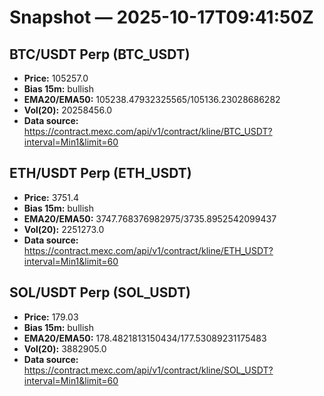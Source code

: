 # Snapshot — 2025-10-17T09:41:50Z

## BTC/USDT Perp (BTC_USDT)
- **Price:** 105257.0
- **Bias 15m:** bullish
- **EMA20/EMA50:** 105238.47932325565/105136.23028686282
- **Vol(20):** 20258456.0
- **Data source:** https://contract.mexc.com/api/v1/contract/kline/BTC_USDT?interval=Min1&limit=60

## ETH/USDT Perp (ETH_USDT)
- **Price:** 3751.4
- **Bias 15m:** bullish
- **EMA20/EMA50:** 3747.768376982975/3735.8952542099437
- **Vol(20):** 2251273.0
- **Data source:** https://contract.mexc.com/api/v1/contract/kline/ETH_USDT?interval=Min1&limit=60

## SOL/USDT Perp (SOL_USDT)
- **Price:** 179.03
- **Bias 15m:** bullish
- **EMA20/EMA50:** 178.4821813150434/177.53089231175483
- **Vol(20):** 3882905.0
- **Data source:** https://contract.mexc.com/api/v1/contract/kline/SOL_USDT?interval=Min1&limit=60
